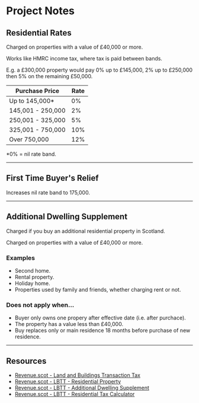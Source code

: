 # Project Notes

## Residential Rates

Charged on properties with a value of £40,000 or more.

Works like HMRC income tax, where tax is paid between bands.

E.g. a £300,000 property would pay 0% up to £145,000, 2% up to £250,000 then 5% on the remaining £50,000.

| Purchase Price    | Rate |
| ----------------- | ---- |
| Up to 145,000\*   | 0%   |
| 145,001 - 250,000 | 2%   |
| 250,001 - 325,000 | 5%   |
| 325,001 - 750,000 | 10%  |
| Over 750,000      | 12%  |

\*0% = nil rate band.

---

## First Time Buyer's Relief

Increases nil rate band to 175,000.

---

## Additional Dwelling Supplement

Charged if you buy an additional residential property in Scotland.

Charged on properties with a value of £40,000 or more.

### Examples

- Second home.
- Rental property.
- Holiday home.
- Properties used by family and friends, whether charging rent or not.

### Does not apply when...

- Buyer only owns one propery after effective date (i.e. after purchace).
- The property has a value less than £40,000.
- Buy replaces only or main residence 18 months before purchase of new residence.

---

## Resources

- [Revenue.scot - Land and Buildings Transaction Tax](https://revenue.scot/taxes/land-buildings-transaction-tax)
- [Revenue.scot - LBTT - Residential Property](https://revenue.scot/taxes/land-buildings-transaction-tax/residential-property)
- [Revenue.scot - LBTT - Additional Dwelling Supplement](https://revenue.scot/taxes/land-buildings-transaction-tax/additional-dwelling-supplement-ads)
- [Revenue.scot - LBTT - Residential Tax Calculator](https://revenue.scot/calculate-tax/calculate-property-transactions#calculator)
